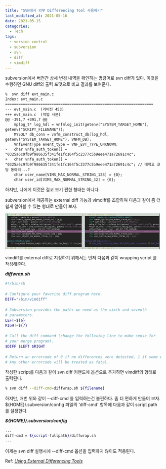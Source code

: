 ```yaml
---
title: "SVN에서 외부 Differencing Tool 사용하기"
last_modified_at: 2021-05-16
date: 2021-05-15
categories:
  - Tech
tags:
  - version control
  - subversion
  - svn
  - diff
  - vimdiff
---
```


subversion에서 버전간 상세 변경 내역을 확인하는 명령어로 <span class="grey-box">svn diff</span>가 있다.
이것을 수행하면 GNU diff의 출력 포맷으로 비교 결과를 보여준다.

```
%  svn diff evt_main.c 
Index: evt_main.c
===================================================================
--- evt_main.c	(리비전 453)
+++ evt_main.c	(작업 사본)
@@ -391,7 +391,7 @@
 	mplog_t* log_hdl = vnfmlog_init(getenv("SYSTEM_TARGET_HOME"), getenv("SCRIPT_FILENAME"));
 	MYSQL* db_conn = vnfm_construct_db(log_hdl, getenv("SYSTEM_TARGET_HOME"), VNFM_DB);
 	VnfEventType event_type = VNF_EVT_TYPE_UNKNOWN;
-	char vnfa_auth_token[] = "0325a6c9fb9f986635f341fe1fc164f5c2377c5b9eee471a72691c4c";
+	char vnfa_auth_token[] = "0325a6c9fb9f986635f341fe1fc164f5c2377c5b9eee471a72691c4c"; // 대학교 코딩 동아리...?
 	char user_name[VIMS_MAX_NORMAL_STRING_128] = {0};
 	char user_id[VIMS_MAX_NORMAL_STRING_32] = {0};
```

하지만, 나에게 이것은 결코 보기 편한 형태는 아니다.

subversion에서 제공하는 external diff 기능과 vimdiff를 조합하여 다음과 같이 좀 더 쉽게 알아볼 수 있는 형태로 만들어 보자.

[![img](/assets/images/posts/svn-vimdiff-output_s.jpg)](/assets/images/posts/svn-vimdiff-output.jpg)

vimdiff를 external diff로 지정하기 위해서는 먼저 다음과 같이 wrapping script 를 작성해준다.

***diffwrap.sh***

```sh
#!/bin/sh

# Configure your favorite diff program here.
DIFF="/bin/vimdiff"

# Subversion provides the paths we need as the sixth and seventh 
# parameters.
LEFT=${6}
RIGHT=${7}

# Call the diff command (change the following line to make sense for
# your merge program).
$DIFF $LEFT $RIGHT

# Return an errorcode of 0 if no differences were detected, 1 if some were.
# Any other errorcode will be treated as fatal.
```

작성한 script를 다음과 같이 <span class="grey-box">svn diff</span> 커맨드에 옵션으로 추가하면 vimdiff의 형태로 출력된다.

```sh
% svn diff --diff-cmd=diffwrap.sh ${filename}
```

하지만, 매번 위와 같이 <span class="grey-box">--diff-cmd</span> 를 입력하는건 불편하다. 좀 더 편하게 만들어 보자.<br>
<span class="grey-box">${HOME}/.subversion/config</span> 파일의 'diff-cmd' 항목에 다음과 같이 script path를 설정한다.

***${HOME}/.subversion/config***

```sh
...
diff-cmd = ${script-fullpath}/diffwrap.sh
...
```

이제는 <span class="grey-box">svn diff</span> 실행시에 <span class="grey-box">--diff-cmd</span> 옵션을 입력하지 않아도 적용된다.

Ref: [_Using External Differencing Tools_](https://svnbook.red-bean.com/en/1.4/svn.advanced.externaldifftools.html)
